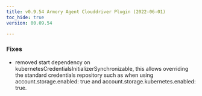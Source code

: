 ```yaml
---
title: v0.9.54 Armory Agent Clouddriver Plugin (2022-06-01)
toc_hide: true
version: 00.09.54

---
```


### Fixes
- removed start dependency on kubernetesCredentialsInitializerSynchronizable, this allows overriding the standard credentials repository such as when using account.storage.enabled: true and account.storage.kubernetes.enabled: true.

